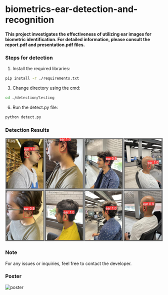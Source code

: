 # biometrics-ear-detection-and-recognition

#### This project investigates the effectiveness of utilizing ear images for biometric identification. For detailed information, please consult the report.pdf and presentation.pdf files.

### Steps for detection

1. Install the required libraries:
```bash
pip install -r ./requirements.txt
```

3. Change directory using the cmd:
```bash
cd ./detection/testing
```

6. Run the detect.py file:
```bash
python detect.py
```

### Detection Results
![Detection results](https://github.com/sakshamsds/biometrics-ear-detection-and-recognition/blob/main/detection/detection_results_2.jpg)

### Note
For any issues or inquiries, feel free to contact the developer.

### Poster
![poster](https://github.com/sakshamsds/biometrics-ear-detection-and-recognition/assets/42541692/ddeb823b-864c-4be1-b8f3-5d1ed604bd36)
